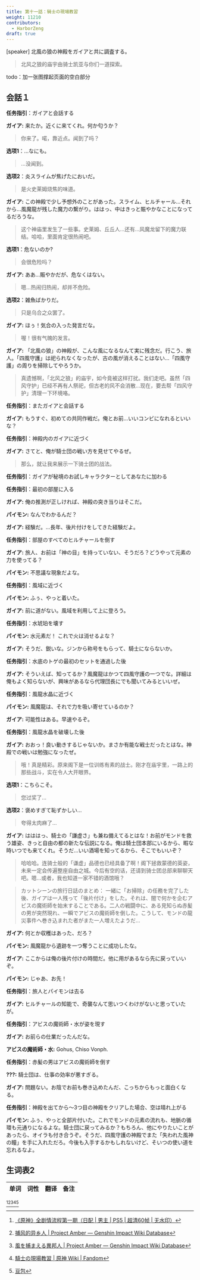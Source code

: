 ```yaml
---
title: 第十一話：騎士の現場教習
weight: 11210
contributors:
  - HarborZeng
draft: true
---
```


[speaker] 北風の狼の神殿をガイアと共に調査する。

> 北风之狼的庙宇由骑士凯亚与你们一道探索。

todo：加一张图撑起页面的空白部分

## 会話１

**任务指引**：ガイアと会話する

**ガイア:** 来たか。近くに来てくれ。何か匂うか？

> 你来了。喏，靠近点。闻到了吗？

**选项1**：…なにも。

> …没闻到。

**选项2**：炎スライムが焦げたにおいだ。

> 是火史莱姆烧焦的味道。

**ガイア:** この神殿で少し予想外のことがあった。スライム、ヒルチャール…それから…風魔龍が残した魔力の繋がり。ははっ、中はきっと賑やかなことになってるだろうな。

> 这个神庙里发生了一些事。史莱姆、丘丘人…还有…风魔龙留下的魔力联结。哈哈，里面肯定很热闹吧。

**选项1**：危ないのか?

> 会很危险吗？

**ガイア:** ああ…賑やかだが、危なくはない。

> 嗯…热闹归热闹，却并不危险。

**选项2**：雑魚ばかりだ。

> 只是乌合之众罢了。

**ガイア:** ほぅ！気合の入った発言だな。

> 喔！很有气魄的发言。

**ガイア:** 「北風の狼」の神殿が、こんな風になるなんて実に残念だ。行こう、旅人。「四風守護」は祀られなくなったが、古の風が消えることはない…「四風守護」の周りを掃除してやろうか。

> 真遗憾啊，「北风之狼」的庙宇，如今竟被这样打扰。我们走吧。虽然「四风守护」已经不再有人祭祀，但古老的风不会消散…现在，要去帮「四风守护」清理一下环境咯。

**任务指引**：またガイアと会話する

**ガイア:** もうすぐ、初めての共同作戦だ。俺とお前…いいコンビになれるといいな？

**任务指引**：神殿内のガイアに近づく

**ガイア:** さてと、俺が騎士団の戦い方を見せてやるぜ。

> 那么，就让我来展示一下骑士团的战法。

**任务指引**：ガイアが秘境のお試しキャラクターとしてあなたに加わる

**任务指引**：最初の部屋に入る

**ガイア:** 俺の推測が正しければ、神殿の突き当りはそこだ。

**パイモン:** なんでわかるんだ？

**ガイア:** 経験だ。…長年、後片付けをしてきた経験だよ。

**任务指引**：部屋のすべてのヒルチャールを倒す

**ガイア:** 旅人、お前は「神の目」を持っていない、そうだろ？どうやって元素の力を使ってる？

**パイモン:** 不思議な現象だよな。

**任务指引**：風域に近づく

**パイモン:** ふぅ、やっと着いた。

**ガイア:** 前に道がない。風域を利用して上に登ろう。

**任务指引**：水琥珀を壊す

**パイモン:** 水元素だ！ これで火は消せるよな？

**ガイア:** そうだ、鋭いな。ジンから称号をもらって、騎士にならないか。

**任务指引**：水底のトゲの最初のセットを通過した後

**ガイア:** そういえば、知ってるか？風魔龍はかつて四風守護の一つでな。詳細は俺もよく知らないが、興味があるなら代理団長にでも聞いてみるといいぜ。

**任务指引**：風龍水晶に近づく

**パイモン:** 風魔龍は、それで力を吸い寄せているのか？

**ガイア:** 可能性はある。早速やるぞ。

**任务指引**：風龍水晶を破壊した後

**ガイア:** おおっ！良い動きするじゃないか。まさか有能な戦士だったとはな。神殿での戦いは勉強になったぜ。

> 哦！真是精彩。原来阁下是一位训练有素的战士。刚才在庙宇里，一路上的那些战斗，实在令人大开眼界。

**选项1**：こちらこそ。

> 您过奖了…

**选项2**：褒めすぎて恥ずかしい…

> 夸得太肉麻了…

**ガイア:** はははっ、騎士の「謙虚さ」も兼ね備えてるとはな！お前がモンドを救う雄姿、きっと自由の都の新たな伝説になる。俺は騎士団本部にいるから、暇な時いつでも来てくれ。そうだ…いい酒場を知ってるから、そこでもいいぞ？

> 哈哈哈。连骑士般的「谦虚」品德也已经具备了啊！阁下拯救蒙德的英姿，未来一定会传遍整座自由之城。今后有空的话，还请到骑士团总部来聊聊天吧。嗯…或者，我也知道一家不错的酒馆哦？

> カットシーンの旅行日誌のまとめ：
> 一緒に「お掃除」の任務を完了した後、ガイアは一人残って「後片付け」をした。それは、闇で何かを企むアビスの魔術師を始末することである。二人の戦闘中に、ある見知らぬ赤髪の男が突然現れ、一瞬でアビスの魔術師を倒した。こうして、モンドの龍災事件へ巻き込まれた者がまた一人増えたようだ…

**ガイア:** 何とか収穫はあった、だろ？

**パイモン:** 風魔龍から遺跡を一つ奪うことに成功したな。

**ガイア:** ここからは俺の後片付けの時間だ。他に用があるなら先に戻っていいぞ。

**パイモン:** じゃあ、お先！

**任务指引**：旅人とパイモンは去る

**ガイア:** ヒルチャールの知能で、奇襲なんて思いつくわけがないと思っていたが。

**任务指引**：アビスの魔術師・水が姿を現す

**ガイア:** お前らの仕業だったんだな。

**アビスの魔術師・水:** Gohus, Chiso Vonph.

**任务指引**：赤髪の男はアビスの魔術師を倒す

**???:** 騎士団は、仕事の効率が悪すぎる。

**ガイア:** 問題ない。お陰でお前も巻き込めたんだ、こっちからもっと面白くなる。

**任务指引**：神殿を出てから～3つ目の神殿をクリアした場合、空は晴れ上がる

**パイモン:** ふぅ、やっと全部片付いた。これでモンドの元素の流れも、地脈の循環も元通りになるよな。騎士団に戻ってみるか？もちろん、他にやりたいことがあったら、オイラも付き合うぞ。そうだ、四風守護の神殿でまた「失われた風神の瞳」を手に入れただろ。今後も入手するかもしれないけど、そいつの使い道を忘れるなよ。

## 生词表2

| 单词                | 词性     | 翻译            | 备注              |
| ----------------- | ------ | ------------- | --------------- |


[^1][^2][^3][^4][^5]

[^1]: [《原神》全剧情流程第一期（日配 | 男主 | PS5 | 超清60帧 | 无水印）](https://www.bilibili.com/video/BV1P64y1B7TK/)

[^2]: [捕风的异乡人 | Project Amber — Genshin Impact Wiki Database](https://gi.yatta.moe/chs/archive/quest/1001/the-outlander-who-caught-the-wind?chapter=10)

[^3]: [風を捕まえる異邦人 | Project Amber — Genshin Impact Wiki Database](https://gi.yatta.moe/jp/archive/quest/1001/the-outlander-who-caught-the-wind?chapter=10)

[^4]: [騎士の現場教習 | 原神 Wiki | Fandom](https://genshin-impact.fandom.com/ja/wiki/騎士の現場教習)

[^5]: [豆包](https://www.doubao.com/)
